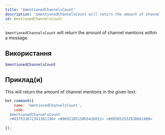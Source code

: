 ```yaml
---
title: '$mentionedChannelsCount'
description: '$mentionedChannelsCount will return the amount of channel mentions within a message.'
id: mentionedChannelsCount
---
```


`$mentionedChannelsCount` will return the amount of channel mentions within a message.

## Використання

```php
$mentionedChannelsCount
```

## Приклад(и)

This will return the amount of channel mentions in the given text:

```javascript
bot.command({
    name: 'mentionedChannelsCount',
    code: `
  $mentionedChannelsCount
  <#837531672341381190> <#869210515065426012> <#805852932938661900>
  `
});
```
